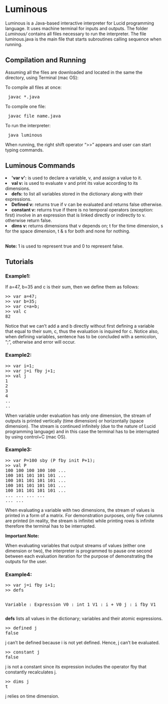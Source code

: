 <!DOCTYPE html>
<html>
<body>

<h1>Luminous</h1>
<p>
Luminous is a Java-based interactive interpreter for Lucid programming language. It uses machine terminal for inputs and outputs. The folder <i>Luminous/</i> contains all files necessary to run the interpreter. The file luminous.java is the main file that starts subroutines calling sequence when running.
</p>

<h2>Compilation and Running</h2>
<p>
  Assuming all the files are downloaded and located in the same the directory, using Terminal (mac OS):
  
  To compile all files at once:
  <pre> javac *.java </pre>
  
  To compile one file:
  <pre> javac file_name.java </pre>
  
  To run the interpreter: 
  <pre> java luminous </pre>

  When running, the right shift operator “>>” appears and user can start typing commands.
</p>

<h2>Luminous Commands</h2>
<li> <b>'var v':</b> is used to declare a variable, v, and assign a value to it. </li>
<li> <b>val v:</b> is used to evaluate v and print its value according to its dimensions. </li>
<li> <b>defs:</b> to list all variables stored in the dictionary along with their expressions. </li>
<li> <b>Defined v:</b> returns true if v can be evaluated and returns false otherwise. </li>
<li> <b>constant v:</b> returns true if there is no temporal operators (exception: first) involve in an expression that is linked directly or indirectly to v. otherwise return false. </li>
<li> <b>dims v:</b> returns dimensions that v depends on; t for the time dimension, s for the space dimension, t & s for both and none for nothing. </li>

<br> <b>Note:</b> 1 is used to represent true and 0 to represent false. </br>


<h2>Tutorials</h2>

<h3>Example1:</h3>
<p>If a=47, b=35 and c is their sum, then we define them as follows:
<pre>>> var a=47;
>> var b=35;
>> var c=a+b;
>> val c
82 </pre>
Notice that we can’t add a and b directly without first defining a variable that equal to their sum, c, thus the evaluation is inquired for c. Notice also, when defining variables, sentence has to be concluded with a semicolon, “;”, otherwise and error will occur. 
</p>


<h3>Example2:</h3>
<p>
<pre>>> var i=1;
>> var j=i fby j+1;
>> val j
1 
2 
3 
4
..
.. </pre>

When variable under evaluation has only one dimension, the stream of outputs is printed vertically (time dimension) or horizontally (space dimension). The stream is continued infinitely (due to the nature of Lucid programming language) and in this case the terminal has to be interrupted by using control+C (mac OS).
</p> 
  
<h3>Example3:</h3>
<p>
<pre>>> var P=100 sby (P fby init P+1);  
>> val P
100 100 100 100 100 ...
100 101 101 101 101 ...
100 101 101 101 101 ...
100 101 101 101 101 ...
100 101 101 101 101 ...
... ... ... ...
... ... </pre>

When evaluating a variable with two dimensions, the stream of values is printed in a form of a matrix. For demonstration purposes, only five columns are printed (in reality, the stream is infinite) while printing rows is infinite therefore the terminal has to be interrupted. 
</p>

<b>Important Note:</b>
<p> When evaluating variables that output streams of values (either one dimension or two), the interpreter is programmed to pause one second between each evaluation iteration for the purpose of demonstrating the outputs for the user. </p>

<h3>Example4:</h3>
<p>
<pre>>> var j=i fby i+1;
>> defs

Variable : Expression
V0 : int 1
V1 : i + V0
j :  i fby V1 </pre>

<b>defs</b> lists all values in the dictionary; variables and their atomic expressions. 
</p>

<p>
<pre>>> defined j
false </pre>

j can’t be defined because i is not yet defined. Hence, j can’t be evaluated. 
</p>
 
<p>
<pre>>> constant j
false </pre>

j is not a constant since its expression includes the operator fby that constantly recalculates j.
</p>
 
<p>
<pre>>> dims j
t </pre>

j relies on time dimension. 
</p>
  
</body>
</html>
